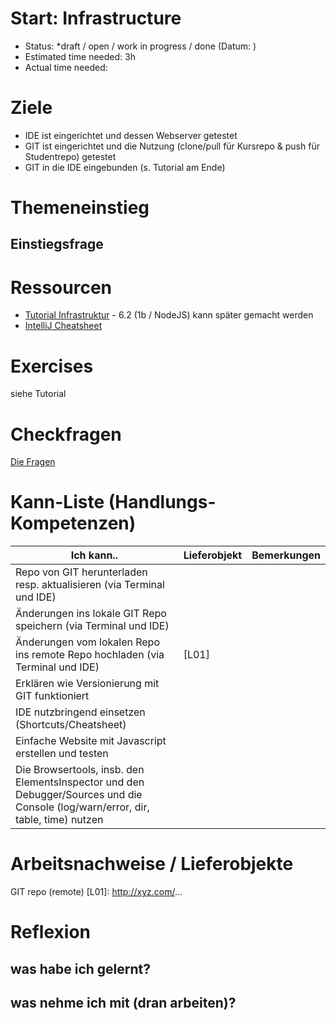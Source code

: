 Start: Infrastructure
========================
* Status: *draft / open / work in progress / done (Datum: )
* Estimated time needed: 3h
* Actual time needed:

# Ziele
* IDE ist eingerichtet und dessen Webserver getestet
* GIT ist eingerichtet und die Nutzung (clone/pull für Kursrepo & push für Studentrepo) getestet
* GIT in die IDE eingebunden (s. Tutorial am Ende)

# Themeneinstieg
## Einstiegsfrage

# Ressourcen
* [Tutorial Infrastruktur](JS_webdev-tooling_v01.pdf) - 6.2 (1b / NodeJS) kann später gemacht werden
* [IntelliJ Cheatsheet](https://resources.jetbrains.com/storage/products/intellij-idea/docs/IntelliJIDEA_ReferenceCard.pdf)

# Exercises
siehe Tutorial

# Checkfragen
[Die Fragen](checkme.md)

# Kann-Liste (Handlungs-Kompetenzen)

| Ich kann.. | Lieferobjekt | Bemerkungen |
| --- | --- | --- |
| Repo von GIT herunterladen resp. aktualisieren (via Terminal und IDE) |  |  |
| Änderungen ins lokale GIT Repo speichern (via Terminal und IDE)|  |  |
| Änderungen vom lokalen Repo ins remote Repo hochladen (via Terminal und IDE)| [L01] |  |
| Erklären wie Versionierung mit GIT funktioniert |  |  |
| IDE nutzbringend einsetzen (Shortcuts/Cheatsheet) |  |  |
| Einfache Website mit Javascript erstellen und testen |  |  |
| Die Browsertools, insb. den ElementsInspector und den Debugger/Sources und die Console (log/warn/error, dir, table, time) nutzen |  |  |

# Arbeitsnachweise / Lieferobjekte
GIT repo (remote) [L01]: http://xyz.com/...

# Reflexion
## was habe ich gelernt?
## was nehme ich mit (dran arbeiten)?
